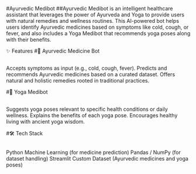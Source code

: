 #Ayurvedic Medibot
##Ayurvedic Medibot is an intelligent healthcare assistant that leverages the power of Ayurveda and Yoga to provide users with natural remedies and wellness routines. This AI-powered bot helps users identify Ayurvedic medicines based on symptoms like cold, cough, or fever, and also includes a Yoga Medibot that recommends yoga poses along with their benefits.

✨ Features
#🌿 Ayurvedic Medicine Bot
##
Accepts symptoms as input (e.g., cold, cough, fever).
Predicts and recommends Ayurvedic medicines based on a curated dataset.
Offers natural and holistic remedies rooted in traditional practices.

#🧘 Yoga Medibot
##
Suggests yoga poses relevant to specific health conditions or daily wellness.
Explains the benefits of each yoga pose.
Encourages healthy living with ancient yoga wisdom.

#🛠️ Tech Stack
##
Python
Machine Learning (for medicine prediction)
Pandas / NumPy (for dataset handling)
Streamlit
Custom Dataset (Ayurvedic medicines and yoga poses)
